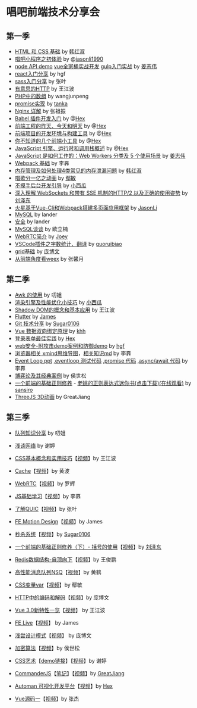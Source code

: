 # 唱吧前端技术分享会

## 第一季

* [HTML 和 CSS 基础](https://ppt.baomitu.com/d/b0a7b064) by [韩红淑](https://github.com/miss0401)
* [唱吧小程序之初体验](https://github.com/ChangbaFE/presentation/blob/master/miniprogram_ppt/index.html) by @[jasonli1990](https://github.com/JasonLi1990)
* [node API demo](https://github.com/greatjiang/node-cors-demo) [vue全家桶实战开发](https://github.com/greatjiang/system-jiang) [gulp入门实战](https://github.com/greatjiang/gulp-demo) by [姜志伟](https://github.com/greatjiang)
* [react入门分享](https://github.com/ChangbaFE/presentation/tree/master/static_ppt/react) by hgf
* [sass入门分享](https://github.com/ChangbaFE/presentation/tree/master/static_ppt/sass) by 张叶
* [有意思的HTTP](https://github.com/CongratulateWE/NoteBook/issues/7#issue-403103844) by 王江波
* [PHP中的数组](https://github.com/ChangbaFE/presentation/tree/master/static_ppt/array_in_php) by wangjunpeng
* [promise实现](https://juejin.im/post/5caf147af265da035d0c698a) by [tanka](https://github.com/Tankas)
* [Nginx 详解](https://github.com/ChangbaFE/presentation/tree/master/static_ppt/nginx.ppt) by 张祖振
* [Babel 插件开发入门](https://hex-ci.github.io/presentation/babel-plugin.html) by @[Hex](https://github.com/hex-ci)
* [前端工程的昨天、今天和明天](https://hex-ci.github.io/presentation/web-history.html) by @[Hex](https://github.com/hex-ci)
* [前端项目的开发环境与构建工具](https://hex-ci.github.io/presentation/changba-tools.html) by @[Hex](https://github.com/hex-ci)
* [你不知道的几个前端小工具](https://hex-ci.github.io/presentation/fe-tools.html) by @[Hex](https://github.com/hex-ci)
* [JavaScript 引擎、运行时和调用栈概述](https://hex-ci.github.io/presentation/engine-runtime-call-stack.html) by @[Hex](https://github.com/hex-ci)
* [JavaScript 是如何工作的：Web Workers 分类及 5 个使用场景](https://github.com/greatjiang/webworkers-note) by [姜志伟](https://github.com/greatjiang)
* [Webpack 基础](https://github.com/ChangbaFE/presentation/blob/master/static_ppt/webpack.md) by 李奡
* [内存管理及如何处理4类常见的内存泄漏问题](https://ppt.baomitu.com/d/3fd42a53) by [韩红淑](https://github.com/miss0401)
* [唱歌分一亿之动画](https://ppt.baomitu.com/d/a16cd05b) by [鄢敏](https://github.com/littlemonsterAmy)
* [不摸手后台开发引导](https://ppt.baomitu.com/d/3002f221) by [小西瓜](https://github.com/limengli9011)
* [深入理解 WebSockets 和带有 SSE 机制的HTTP/2 以及正确的使用姿势](https://ppt.baomitu.com/d/9ad5740d#/) by [刘泽东](https://github.com/sansiro-me)
* [火星基于Vue-Cli和Webpack搭建多页面应用框架](https://github.com/ChangbaFE/mars-multipages-seed) by [JasonLi](https://github.com/JasonLi1990)
* [MySQL](https://github.com/ChangbaFE/presentation/blob/master/static_ppt/mysql.pdf) by lander
* [安全](https://ppt.baomitu.com/d/aaf6f73b) by lander
* [MySQL谈谈](https://github.com/ouqq235/study/blob/master/mysql%E6%B5%85%E8%B0%88.md) by 欧立楠
* [WebRTC简介](https://github.com/ChangbaFE/presentation/blob/master/static_ppt/WebRTC%E7%AE%80%E4%BB%8B.key) by [Joey](https://github.com/qiaoxueshi/)
* [VSCode插件之字数统计、翻译](https://github.com/ChangbaFE/presentation/blob/master/static_ppt/wordcount.md) by [guoruibiao](https://github.com/guoruibiao)
* [grid基础](https://ppt.baomitu.com/d/177976b0) by [庞博文](https://github.com/Y-ZZZzmzZZZ-H)
* [从前端角度看weex](https://ppt.baomitu.com/d/57b7f5cb) by 张馨月


## 第二季

* [Awk 的使用](https://github.com/ChangbaFE/presentation/blob/master/static_ppt/awk.pptx) by 叨姐
* [渲染引擎及性能优化小技巧](https://github.com/ChangbaFE/presentation/blob/master/static_ppt/渲染引擎及性能优化小技巧.pptx) by [小西瓜](https://github.com/limengli9011)
* [Shadow DOM的概念和基本应用](https://ppt.baomitu.com/d/95706112) by 王江波
* [Flutter](https://github.com/ChangbaFE/presentation/blob/master/static_ppt/Flutter.pptx) by [James](https://github.com/orgs/ChangbaFE/people/yueshuai1992)
* [Git 技术分享](https://github.com/ChangbaFE/presentation/blob/master/static_ppt/%E6%8A%80%E6%9C%AF%E5%88%86%E4%BA%AB%20Git.key) by [Sugar0106](https://github.com/Sugar0106)
* [Vue 数据双向绑定原理](https://github.com/ChangbaFE/presentation/blob/master/static_ppt/vue%E6%95%B0%E6%8D%AE%E5%8F%8C%E5%90%91%E7%BB%91%E5%AE%9A%E5%8E%9F%E7%90%86.pptx) by [khh](https://github.com/khh8023lyf)
* [登录表单最佳实践](https://hex-ci.github.io/presentation/sign-in-form-best-practices.html) by [Hex](https://github.com/hex-ci)
* [web安全-附攻击demo案例和防御demo](https://ppt.baomitu.com/p/a3926cbc#/) by [hgf](https://github.com/hangfgithub)
* [浏览器相关 xmind思维导图](https://github.com/ChangbaFE/presentation/blob/master/static_ppt/%E6%B5%8F%E8%A7%88%E5%99%A8%E7%9B%B8%E5%85%B3.xmind)，[相关知识md](https://github.com/somewhereonlyweknow/learn-space/blob/master/load-test/README.md) by 李奡
* [Event Loop ppt](https://ppt.baomitu.com/d/94032bb2) ,[eventloop 测试代码](https://github.com/somewhereonlyweknow/learn-space/tree/master/event-loop) ,[promise 代码](https://github.com/somewhereonlyweknow/learn-space/tree/master/promise) ,[async/await 代码](https://github.com/somewhereonlyweknow/learn-space/tree/master/async-await) by 李奡
* [博弈论及其经典案例](https://github.com/air-3/1-byl-cb) by 侯世松
* [一个前端的基础正则修养](https://ppt.baomitu.com/d/0f4a196d#/) - [老姚的正则表达式迷你书(点击下载)](https://github.com/qdlaoyao/js-regex-mini-book)[(在线观看)](https://github.com/sansiro-me/daily-notes/blob/master/%E6%AD%A3%E5%88%99%E8%A1%A8%E8%BE%BE%E5%BC%8F/JavaScript%E6%AD%A3%E5%88%99%E8%A1%A8%E8%BE%BE%E5%BC%8F%E8%BF%B7%E4%BD%A0%E4%B9%A6---%E8%80%81%E5%A7%9A.pdf) by [sansiro](https://github.com/sansiro-me) 
* [ThreeJS 3D动画](https://github.com/greatjiang/threejs_study) by GreatJiang

## 第三季

* [队列知识分享](https://github.com/ChangbaFE/presentation/blob/master/static_ppt/%E9%98%9F%E5%88%97%E7%9F%A5%E8%AF%86%E5%88%86%E4%BA%AB.ppt) by 叨姐
* [浅谈网络](https://github.com/xietingcindy/ppt/blob/main/%E6%B5%85%E8%B0%88%E7%BD%91%E7%BB%9C.pptx) by 谢婷
* [CSS基本概念和实用技巧](https://ppt.baomitu.com/d/4266614a)【[视频](https://www.bilibili.com/video/BV1PD4y1977p)】by 王江波
* [Cache](https://github.com/ChangbaFE/presentation/blob/master/static_ppt/cache.pptx)【[视频](https://www.bilibili.com/video/BV1ZV411y7LQ/)】by 黄波
* [WebRTC](https://github.com/ChangbaFE/presentation/blob/master/static_ppt/webrtc.pptx)【[视频](https://www.bilibili.com/video/BV1yr4y1w7vy/)】by 罗辉
* [JS基础学习](https://github.com/somewhereonlyweknow/learn-space/tree/master/js-learn)【[视频](https://www.bilibili.com/video/BV11K411G7m8/)】by 李奡
* [了解QUIC](https://github.com/ChangbaFE/presentation/blob/master/static_ppt/quic.pptx)【[视频](https://www.bilibili.com/video/BV1fr4y1F7BD/)】by 张叶
* [FE Motion Design](https://github.com/ChangbaFE/presentation/blob/master/static_ppt/FEMotionDesign.pptx)【[视频](https://www.bilibili.com/video/BV1uy4y1q7ik/)】by James
* [秒杀系统](https://github.com/ChangbaFE/presentation/blob/master/static_ppt/%E7%A7%92%E6%9D%80%E7%B3%BB%E7%BB%9F.key)【[视频](https://www.bilibili.com/video/BV1KA411s7hW/)】by [Sugar0106](https://github.com/Suagr0106)
* [一个前端的基础正则修养（下）- 括号的使用](/static_ppt/正则表达式中括号的使用.md)【[视频](https://www.bilibili.com/video/BV18A411s7Zd/)】by [刘泽东](https://github.com/haskr)
* [Redis数据结构-自顶向下](/static_ppt/Redis数据结构-自顶向下.pptx)【[视频](https://www.bilibili.com/video/BV1DT4y1M7LT/)】by 王俊鹏
* [高性能消息队列NSQ](/static_ppt/高性能消息队列NSQ.pptx)【[视频](https://www.bilibili.com/video/BV1Po4y1Z7oT/)】by 黄鹤
* [CSS变量var](https://ppt.baomitu.com/d/d186bf01)【[视频](https://www.bilibili.com/video/BV1bi4y1c7eU/)】by 鄢敏
* [HTTP中的编码和解码](https://ppt.baomitu.com/d/0d5c3531)【[视频](https://www.bilibili.com/video/BV1Bh411y7Hm/)】by 庞博文
* [Vue 3.0新特性一览](https://ppt.baomitu.com/d/a4564092)【[视频](https://www.bilibili.com/video/BV155411P7hW/)】 by 王江波
* [FE Live](https://github.com/ChangbaFE/presentation/blob/master/static_ppt/FE-Live.pptx)【[视频](https://www.bilibili.com/video/BV1jb4y1Q75j/)】 by James
* [浅尝设计模式](https://ppt.baomitu.com/d/7fdfd819)【[视频](https://www.bilibili.com/video/BV19Z4y1c7Xk/)】 by 庞博文
* [加密算法](https://github.com/ChangbaFE/presentation/blob/master/static_ppt/%E5%8A%A0%E5%AF%86%E7%AE%97%E6%B3%95.pptx)【[视频](https://www.bilibili.com/video/BV1xK4y1P7Bs/)】by 侯世松
* [CSS艺术](https://github.com/xietingcindy/ppt/blob/main/css%E8%89%BA%E6%9C%AF.pptx)【[demo链接](https://github.com/xietingcindy/ppt/tree/main/demo)】【[视频](https://www.bilibili.com/video/BV1r64y127Cg/)】by 谢婷
* [CommanderJS](https://ppt.baomitu.com/d/00d77a27)【[笔记](https://github.com/greatjiang/commander-note)】【[视频](https://www.bilibili.com/video/BV1Y64y127DC/)】by [GreatJiang](https://github.com/greatjiang)
* [Automan 可视化开发平台](https://hex-ci.github.io/presentation/automan.html)【[视频](https://www.bilibili.com/video/BV1wg41137f8/)】by [Hex](https://github.com/hex-ci)

* [Vue源码一](https://github.com/ChangbaFE/presentation/blob/master/static_ppt/vue源码（一）.pptx)【[视频](https://www.bilibili.com/video/BV1fu411d7CN/)】by 张杰

